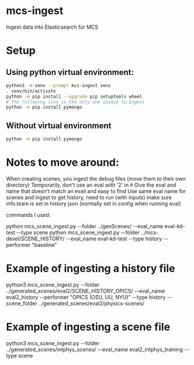 # mcs-ingest
Ingest data into Elasticsearch for MCS

# Setup

## Using python virtual environment:

```bash
python3 -m venv --prompt mcs-ingest venv
. venv/bin/activate
python -m pip install --upgrade pip setuptools wheel
# The following line is the only one unique to Ingest
python -m pip install pymongo
```

## Without virtual environment

```bash
python -m pip install pymongo
```

# Notes to move around:

When creating scenes, you ingest the debug files (move them to their own directory)
Temporarily, don't use an eval with '2' in it
Give the eval and name that doesn't match an evail and easy to find
Use same eval name for scenes and ingest
to get history, need to run (with inputs)
make sure info.team is set in history json (normally set in config when running eval)

commands I used:

python mcs_scene_ingest.py --folder ../genScenes/  --eval_name eval-kd-test --type scene
python mcs_scene_ingest.py --folder ../mcs-devel/SCENE_HISTORY/  --eval_name eval-kd-test --type history    --performer "baseline"


# Example of ingesting a history file
python3 mcs_scene_ingest.py --folder ../generated_scenes/eval2/SCENE_HISTORY_OPICS/ --eval_name eval2_history --performer "OPICS (OSU, UU, NYU)" --type history --scene_folder ../generated_scenes/eval2/physics-scenes/

# Example of ingesting a scene file
python3 mcs_scene_ingest.py --folder ../generated_scenes/intphys_scenes/ --eval_name eval2_intphys_training --type scene
